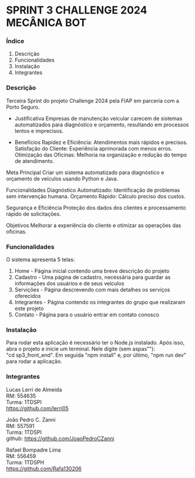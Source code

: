 # SPRINT 3 CHALLENGE 2024 MECÂNICA BOT

### Índice
1. Descrição
2. Funcionalidades
3. Instalação
4. Integrantes

### Descrição
Terceira Sprint do projeto Challenge 2024 pela FIAP em parceria com a Porto Seguro.

- Justificativa
Empresas de manutenção veicular carecem de sistemas automatizados para diagnóstico e orçamento, resultando em processos lentos e imprecisos.

- Benefícios
Rapidez e Eficiência: Atendimentos mais rápidos e precisos.
Satisfação do Cliente: Experiência aprimorada com menos erros.
Otimização das Oficinas: Melhoria na organização e redução do tempo de atendimento.

Meta Principal
Criar um sistema automatizado para diagnóstico e orçamento de veículos usando Python e Java.

Funcionalidades
Diagnóstico Automatizado: Identificação de problemas sem intervenção humana.
Orçamento Rápido: Cálculo preciso dos custos.

Segurança e Eficiência
Proteção dos dados dos clientes e processamento rápido de solicitações.

Objetivos
Melhorar a experiência do cliente e otimizar as operações das oficinas.

### Funcionalidades
O sistema apresenta 5 telas:
1. Home - Página inicial contendo uma breve descrição do projeto
2. Cadastro - Uma página de cadastro, necessária para guardar as informações dos usuários e de seus veículos
3. Servições - Página descrevendo com mais detalhes os serviços oferecidos
4. Integrantes - Página contendo os integrantes do grupo que realizaram este projeto
5. Contato - Página para o usuário entrar em contato conosco

### Instalação
Para rodar esta aplicação é necessário ter o Node.js instalado.
Após isso, abra o projeto e inicie um terminal. Nele digite (sem aspas""):<br/>
"cd sp3_front_end". Em seguida "npm install" e, por último, "npm run dev" para rodar a aplicação.

### Integrantes

Lucas Lerri de Almeida <br/>
RM: 554635<br/>
Turma: 1TDSPI<br/>
https://github.com/lerri05<br/>

João Pedro C. Zanni<br/>
RM: 557591<br/>
Turma: 1TDSPI<br/>
github: https://github.com/JoaoPedroCZanni

Rafael Bompadre Lima<br/>
RM: 556459<br/>
Turma: 1TDSPH<br/>
https://github.com/Rafa130206
